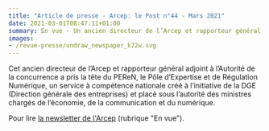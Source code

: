 ```yaml
---
title: "Article de presse - Arcep: le Post n°44 - Mars 2021"
date: 2021-03-01T08:47:11+01:00
summary: En vue - Un ancien directeur de l’Arcep et rapporteur général adjoint à l’Autorité de la concurrence a pris la tête du PEReN ...
images:
- /revue-presse/undraw_newspaper_k72w.svg
---
```



Cet ancien directeur de l’Arcep et rapporteur général adjoint à l’Autorité de la concurrence a pris la tête du PEReN, le Pôle d’Expertise et de Régulation Numérique, un service à compétence nationale créé à l’initiative de la DGE (Direction générale des entreprises) et placé sous l’autorité des ministres chargés de l’économie, de la communication et du numérique.

Pour lire [la newsletter de l'Arcep][1] (rubrique "En vue").


[1]: https://www.arcep.fr/newsletters/le-post/lepost-44.html
